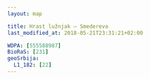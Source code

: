 ```yaml
---
layout: map

title: Hrast lužnjak – Smederevo
last_modified_at: 2018-05-21T23:31:21+02:00

WDPA: [555588987]
BioRaS: [231]
geoSrbija:
  L1_182: [22]
---
```

